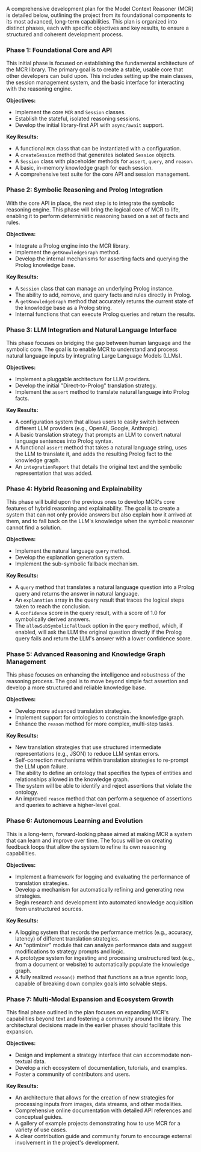 A comprehensive development plan for the Model Context Reasoner (MCR) is detailed below, outlining the project from its foundational components to its most advanced, long-term capabilities. This plan is organized into distinct phases, each with specific objectives and key results, to ensure a structured and coherent development process.

### **Phase 1: Foundational Core and API**

This initial phase is focused on establishing the fundamental architecture of the MCR library. The primary goal is to create a stable, usable core that other developers can build upon. This includes setting up the main classes, the session management system, and the basic interface for interacting with the reasoning engine.

**Objectives:**

*   Implement the core `MCR` and `Session` classes.
*   Establish the stateful, isolated reasoning sessions.
*   Develop the initial library-first API with `async/await` support.

**Key Results:**

*   A functional `MCR` class that can be instantiated with a configuration.
*   A `createSession` method that generates isolated `Session` objects.
*   A `Session` class with placeholder methods for `assert`, `query`, and `reason`.
*   A basic, in-memory knowledge graph for each session.
*   A comprehensive test suite for the core API and session management.

### **Phase 2: Symbolic Reasoning and Prolog Integration**

With the core API in place, the next step is to integrate the symbolic reasoning engine. This phase will bring the logical core of MCR to life, enabling it to perform deterministic reasoning based on a set of facts and rules.

**Objectives:**

*   Integrate a Prolog engine into the MCR library.
*   Implement the `getKnowledgeGraph` method.
*   Develop the internal mechanisms for asserting facts and querying the Prolog knowledge base.

**Key Results:**

*   A `Session` class that can manage an underlying Prolog instance.
*   The ability to add, remove, and query facts and rules directly in Prolog.
*   A `getKnowledgeGraph` method that accurately returns the current state of the knowledge base as a Prolog string.
*   Internal functions that can execute Prolog queries and return the results.

### **Phase 3: LLM Integration and Natural Language Interface**

This phase focuses on bridging the gap between human language and the symbolic core. The goal is to enable MCR to understand and process natural language inputs by integrating Large Language Models (LLMs).

**Objectives:**

*   Implement a pluggable architecture for LLM providers.
*   Develop the initial "Direct-to-Prolog" translation strategy.
*   Implement the `assert` method to translate natural language into Prolog facts.

**Key Results:**

*   A configuration system that allows users to easily switch between different LLM providers (e.g., OpenAI, Google, Anthropic).
*   A basic translation strategy that prompts an LLM to convert natural language sentences into Prolog syntax.
*   A functional `assert` method that takes a natural language string, uses the LLM to translate it, and adds the resulting Prolog fact to the knowledge graph.
*   An `integrationReport` that details the original text and the symbolic representation that was added.

### **Phase 4: Hybrid Reasoning and Explainability**

This phase will build upon the previous ones to develop MCR's core features of hybrid reasoning and explainability. The goal is to create a system that can not only provide answers but also explain how it arrived at them, and to fall back on the LLM's knowledge when the symbolic reasoner cannot find a solution.

**Objectives:**

*   Implement the natural language `query` method.
*   Develop the explanation generation system.
*   Implement the sub-symbolic fallback mechanism.

**Key Results:**

*   A `query` method that translates a natural language question into a Prolog query and returns the answer in natural language.
*   An `explanation` array in the query result that traces the logical steps taken to reach the conclusion.
*   A `confidence` score in the query result, with a score of 1.0 for symbolically derived answers.
*   The `allowSubSymbolicFallback` option in the `query` method, which, if enabled, will ask the LLM the original question directly if the Prolog query fails and return the LLM's answer with a lower confidence score.

### **Phase 5: Advanced Reasoning and Knowledge Graph Management**

This phase focuses on enhancing the intelligence and robustness of the reasoning process. The goal is to move beyond simple fact assertion and develop a more structured and reliable knowledge base.

**Objectives:**

*   Develop more advanced translation strategies.
*   Implement support for ontologies to constrain the knowledge graph.
*   Enhance the `reason` method for more complex, multi-step tasks.

**Key Results:**

*   New translation strategies that use structured intermediate representations (e.g., JSON) to reduce LLM syntax errors.
*   Self-correction mechanisms within translation strategies to re-prompt the LLM upon failure.
*   The ability to define an ontology that specifies the types of entities and relationships allowed in the knowledge graph.
*   The system will be able to identify and reject assertions that violate the ontology.
*   An improved `reason` method that can perform a sequence of assertions and queries to achieve a higher-level goal.

### **Phase 6: Autonomous Learning and Evolution**

This is a long-term, forward-looking phase aimed at making MCR a system that can learn and improve over time. The focus will be on creating feedback loops that allow the system to refine its own reasoning capabilities.

**Objectives:**

*   Implement a framework for logging and evaluating the performance of translation strategies.
*   Develop a mechanism for automatically refining and generating new strategies.
*   Begin research and development into automated knowledge acquisition from unstructured sources.

**Key Results:**

*   A logging system that records the performance metrics (e.g., accuracy, latency) of different translation strategies.
*   An "optimizer" module that can analyze performance data and suggest modifications to strategy prompts and logic.
*   A prototype system for ingesting and processing unstructured text (e.g., from a document or website) to automatically populate the knowledge graph.
*   A fully realized `reason()` method that functions as a true agentic loop, capable of breaking down complex goals into solvable steps.

### **Phase 7: Multi-Modal Expansion and Ecosystem Growth**

This final phase outlined in the plan focuses on expanding MCR's capabilities beyond text and fostering a community around the library. The architectural decisions made in the earlier phases should facilitate this expansion.

**Objectives:**

*   Design and implement a strategy interface that can accommodate non-textual data.
*   Develop a rich ecosystem of documentation, tutorials, and examples.
*   Foster a community of contributors and users.

**Key Results:**

*   An architecture that allows for the creation of new strategies for processing inputs from images, data streams, and other modalities.
*   Comprehensive online documentation with detailed API references and conceptual guides.
*   A gallery of example projects demonstrating how to use MCR for a variety of use cases.
*   A clear contribution guide and community forum to encourage external involvement in the project's development.
